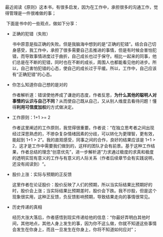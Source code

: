 ​	最近阅读《原则》这本书，有很多启发，因为在工作中，承担很多的沟通工作，觉得管理是一件很难做的事；

​	下面是书中的一些观点，做如下分享：



- 正确的犯错（失败）

  ​	书中原意是指正确的失败。但是我脑海中想到的是“正确的犯错”。结合自己切身感受，我工作中，承担了很多需要自己去推进的事情，但是有时候会害怕犯错，而导致事情进度过于曲折，自己成长也过于保守。相比一起来的同事，他们总是在不断的犯错，同时也在不断的成长，周围人也都能看见他的进步。所以，自己害怕犯错的心态，使自己的成长过于平缓。所以，工作中，自己应该有“正确犯错”的心态。

- 你怎么知道你自己想的是对的

  ​	作者解析道：错误使他养成了谦逊的态度，作者反思，**为什么其他的聪明人对事情的认识与自己不同**？从而使自己既从自己，又从别人维度去看待问题！懂得**利用可信度加权**的方式做决定。

- 工作原则：1+1 >= 2

  ​	作者这里阐述的工作原则，我觉得很重要。作者说：“在独立思考者之间出现经过深思熟虑的，不掺杂复杂情绪因素的分歧，可以转化为更理智，更有效，能起到 1+1 > 2”。我的直观感受，同事之间的合作，良好的结果应该是 1+1 > 2，这才是工作中需要我们做到的，这样的团队才会有前景。基于这种工作结果，作者总结的理念“创意优先”，进一步解析道”力求通过极度的求真和极度的透明实现有意义的工作与有意义的人际关系（作者后续章节会有实践说明，还没有阅读到）“。

- 股价上涨：实际与预期的正反馈

  ​     	这里作者在论证股价：股价反映了人们的预期，所以当实际结果比预期好的时，股价会上涨；当实际结果比预期差时，股价会下跌。我不炒股，但是这个现象很实用，这种正反馈，负反馈影响预期，导致结果走向的事情很常见。

- 历史传递的真相

  ​	经历大涨大落后，作者感悟到现实传递给他的信息：“你最好弄明白其他时间，其他地点，其他人身上发生的事，因为你不这么做，你就不知道这些事情会发生在你身上，而且一旦发生在你身上，你将不知道如何应对”；

  